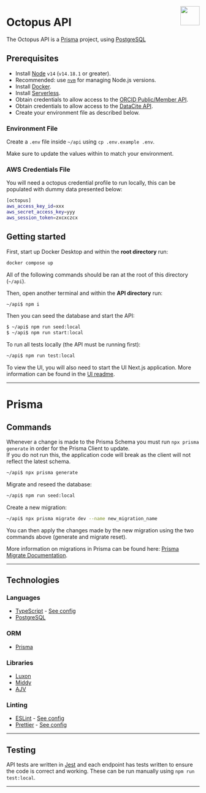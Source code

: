 <img src="https://www.jisc.ac.uk/sites/all/themes/jisc_clean/img/jisc-logo.svg" align="right" width=50 height=50/><h1 align="left">Octopus API</h1>

The Octopus API is a [Prisma](https://www.prisma.io/) project, using [PostgreSQL](https://www.postgresql.org/)

## Prerequisites

-   Install [Node](https://github.com/nodejs/node) `v14` (`v14.18.1` or greater).
-   Recommended: use [`nvm`](https://github.com/nvm-sh/nvm) for managing Node.js versions.
-   Install [Docker](https://docs.docker.com/get-docker).
-   Install [Serverless](https://www.serverless.com).
-   Obtain credentials to allow access to the [ORCID Public/Member API](https://info.orcid.org/documentation/integration-guide/registering-a-public-api-client/).
-   Obtain credentials to allow access to the [DataCite API](https://support.datacite.org/docs/api).
-   Create your environment file as described below.

### Environment File

Create a `.env` file inside `~/api` using `cp .env.example .env`.

Make sure to update the values within to match your environment.

### AWS Credentials File

You will need a octopus credential profile to run locally, this can be populated with dummy data presented below:

```bash
[octopus]
aws_access_key_id=xxx
aws_secret_access_key=yyy
aws_session_token=zxcxczcx
```

## Getting started

First, start up Docker Desktop and within the **root directory** run:

```bash
docker compose up
```

All of the following commands should be ran at the root of this directory (`~/api`).

Then, open another terminal and within the **API directory** run:

```bash
~/api$ npm i
```

Then you can seed the database and start the API:

```bash
$ ~/api$ npm run seed:local
$ ~/api$ npm run start:local
```

To run all tests locally (the API must be running first):

```bash
~/api$ npm run test:local
```

To view the UI, you will also need to start the UI Next.js application. More information can be found in the [UI readme](../ui/README.md).

---

# Prisma

## Commands

Whenever a change is made to the Prisma Schema you must run `npx prisma generate` in order for the Prisma Client to update.  
If you do not run this, the application code will break as the client will not reflect the latest schema.

```bash
~/api$ npx prisma generate
```

Migrate and reseed the database:

```bash
~/api$ npm run seed:local
```

Create a new migration:

```bash
~/api$ npx prisma migrate dev --name new_migration_name
```

You can then apply the changes made by the new migration using the two commands above (generate and migrate reset).

More information on migrations in Prisma can be found here: [Prisma Migrate Documentation](https://www.prisma.io/docs/concepts/components/prisma-migrate/).

---

## Technologies

### Languages

-   [TypeScript](https://www.typescriptlang.org/) - [See config]('./tsconfig.json')
-   [PostgreSQL](https://www.postgresql.org/)

### ORM

-   [Prisma](https://www.prisma.io/)

### Libraries

-   [Luxon](https://moment.github.io/luxon/)
-   [Middy](https://middy.js.org/)
-   [AJV](https://ajv.js.org/)

### Linting

-   [ESLint](https://eslint.org/) - [See config]('./.eslintrc.json')
-   [Prettier](https://prettier.io/) - [See config]('./.prettierrc.json')

---

## Testing

API tests are written in [Jest](https://jestjs.io/) and each endpoint has tests written to ensure the code is correct and working. These can be run manually using `npm run test:local`.

---

